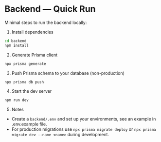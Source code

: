 # Backend — Quick Run

Minimal steps to run the backend locally:

1. Install dependencies

```bash
cd backend
npm install
```

2. Generate Prisma client

```bash
npx prisma generate
```

3. Push Prisma schema to your database (non-production)

```bash
npx prisma db push
```

4. Start the dev server

```bash
npm run dev
```

5. Notes
- Create a `backend/.env` and set up your environments, see an example in .env.example file.
- For production migrations use `npx prisma migrate deploy` or `npx prisma migrate dev --name <name>` during development.